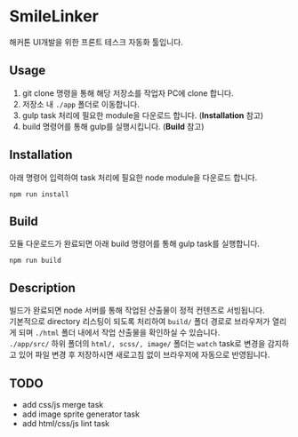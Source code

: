 # __SmileLinker__
해커톤 UI개발을 위한 프론트 테스크 자동화 툴입니다.

## Usage
1. git clone 명령을 통해 해당 저장소를 작업자 PC에 clone 합니다.
2. 저장소 내 `./app` 폴더로 이동합니다.
3. gulp task 처리에 필요한 module을 다운로드 합니다. (__Installation__ 참고)
4. build 명령어를 통해 gulp를 실행시킵니다. (__Build__ 참고)

## Installation
아래 명령어 입력하여 task 처리에 필요한 node module을 다운로드 합니다.
```
npm run install
```


## Build
모듈 다운로드가 완료되면 아래 build 명령어를 통해 gulp task를 실행합니다.
```
npm run build
```

## Description
빌드가 완료되면 node 서버를 통해 작업된 산출물이 정적 컨텐츠로 서빙됩니다.<br/>
기본적으로 directory 리스팅이 되도록 처리하여 `build/` 폴더 경로로 브라우저가 열리게 되며 `./html` 폴더 내에서 작업 산출물을 확인하실 수 있습니다.<br/>
`./app/src/` 하위 폴더의 `html/, scss/, image/` 폴더는 `watch` task로 변경을 감지하고 있어 파일 변경 후 저장하시면 새로고침 없이 브라우저에 자동으로 반영됩니다.

## TODO
- add css/js merge task
- add image sprite generator task
- add html/css/js lint task
